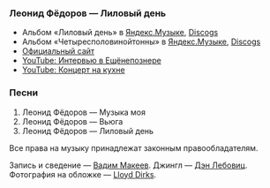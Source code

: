 ### Леонид Фёдоров — Лиловый день

- Альбом «Лиловый день» в
	[Яндекс.Музыке](https://music.yandex.ru/album/1486063),
	[Discogs](https://www.discogs.com/master/273179)
- Альбом «Четыресполовинойтонны» в
	[Яндекс.Музыке](https://music.yandex.ru/album/1724371),
	[Discogs](https://www.discogs.com/master/49553)
- [Официальный сайт](http://leonidfedorov.ru)
- [YouTube: Интервью в Ещёнепознере](https://youtu.be/gacnaDFugKY)
- [YouTube: Концерт на кухне](https://youtu.be/BgeUwKxyIj8)

### Песни

1. Леонид Фёдоров — Музыка моя
2. Леонид Фёдоров — Вьюга
3. Леонид Фёдоров — Лиловый день

Все права на музыку принадлежат законным правообладателям.

Запись и сведение — [Вадим Макеев](https://pepelsbey.dev/).
Джингл — [Дэн Лебовиц](https://www.youtube.com/channel/UC38A5qHrlc_Zgua7vL4b96w).
Фотография на обложке — [Lloyd Dirks](https://unsplash.com/photos/4SLz_RCk6kQ).
